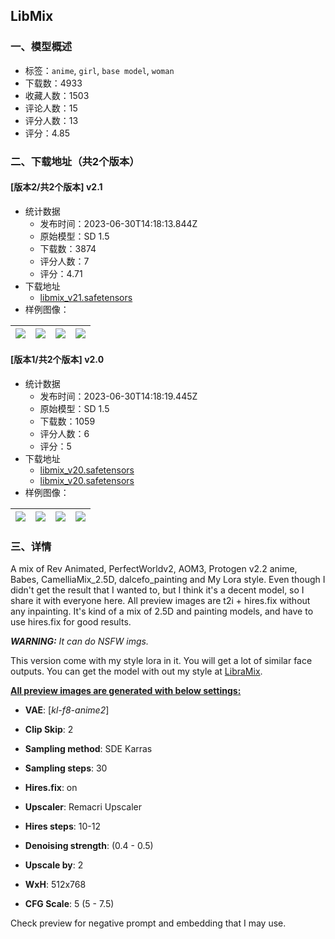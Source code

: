 ## LibMix
### 一、模型概述

- 标签：`anime`, `girl`, `base model`, `woman`
- 下载数：4933
- 收藏人数：1503
- 评论人数：15
- 评分人数：13
- 评分：4.85

### 二、下载地址（共2个版本）

#### [版本2/共2个版本] v2.1

- 统计数据
  - 发布时间：2023-06-30T14:18:13.844Z
  - 原始模型：SD 1.5
  - 下载数：3874
  - 评分人数：7
  - 评分：4.71
- 下载地址
  - [libmix_v21.safetensors](https://civitai.com/api/download/models/27081)
- 样例图像：

| <img src="https://image.civitai.com/xG1nkqKTMzGDvpLrqFT7WA/a31c3f90-572a-484a-c88f-1dcc8f84ee00/width=450/298376.jpeg" /> | <img src="https://image.civitai.com/xG1nkqKTMzGDvpLrqFT7WA/219d3ae7-3dc6-41ce-2f96-623bed99ad00/width=450/298375.jpeg" /> | <img src="https://image.civitai.com/xG1nkqKTMzGDvpLrqFT7WA/564fd449-7c3e-440f-2f33-b711e560f600/width=450/298374.jpeg" /> | <img src="https://image.civitai.com/xG1nkqKTMzGDvpLrqFT7WA/195d2548-4448-48aa-16d1-2cd906dc4200/width=450/298373.jpeg" /> |
| ---- | ---- | ---- | ---- |

#### [版本1/共2个版本] v2.0

- 统计数据
  - 发布时间：2023-06-30T14:18:19.445Z
  - 原始模型：SD 1.5
  - 下载数：1059
  - 评分人数：6
  - 评分：5
- 下载地址
  - [libmix_v20.safetensors](https://civitai.com/api/download/models/23946)
  - [libmix_v20.safetensors](https://civitai.com/api/download/models/23946?type=Model&format=SafeTensor&size=full&fp=fp16)
- 样例图像：

| <img src="https://image.civitai.com/xG1nkqKTMzGDvpLrqFT7WA/69c05a80-faed-448b-4611-384e87f1ea00/width=450/260832.jpeg" /> | <img src="https://image.civitai.com/xG1nkqKTMzGDvpLrqFT7WA/87e8c055-c9fd-4c57-bf7c-20c6e8257100/width=450/260831.jpeg" /> | <img src="https://image.civitai.com/xG1nkqKTMzGDvpLrqFT7WA/bebdb6df-7dd5-4fce-a98f-8cf0e37c4900/width=450/260830.jpeg" /> | <img src="https://image.civitai.com/xG1nkqKTMzGDvpLrqFT7WA/22417a1d-93d1-4c74-d0b2-7ad167761200/width=450/260829.jpeg" /> |
| ---- | ---- | ---- | ---- |


### 三、详情
<p>A mix of Rev Animated, PerfectWorldv2, AOM3, Protogen v2.2 anime, Babes, CamelliaMix_2.5D, dalcefo_painting and My Lora style. Even though I didn't get the result that I wanted to, but I think it's a decent model, so I share it with everyone here. All preview images are t2i + hires.fix without any inpainting. It's kind of a mix of 2.5D and painting models, and have to use hires.fix for good results.</p><p><strong><em>WARNING:</em></strong><em> It can do NSFW imgs.</em></p><p>This version come with my style lora in it. You will get a lot of similar face outputs. You can get the model with out my style at <a rel="ugc" href="civitai.com/models/35138">LibraMix</a>.</p><p></p><p><strong><u>All preview images are generated with below settings:</u></strong></p><ul><li><p><strong>VAE</strong>: [<em>kl-f8-anime2</em>]</p></li><li><p><strong>Clip Skip</strong>: 2</p></li><li><p><strong>Sampling method</strong>: SDE Karras</p></li><li><p><strong>Sampling steps</strong>: 30</p></li><li><p><strong>Hires.fix</strong>: on</p></li><li><p><strong>Upscaler</strong>: Remacri Upscaler</p></li><li><p><strong>Hires steps</strong>: 10-12</p></li><li><p><strong>Denoising strength</strong>: (0.4 - 0.5)</p></li><li><p><strong>Upscale by</strong>: 2</p></li><li><p><strong>WxH</strong>: 512x768</p></li><li><p><strong>CFG Scale</strong>: 5 (5 - 7.5)</p></li></ul><p>Check preview for negative prompt and embedding that I may use.</p>